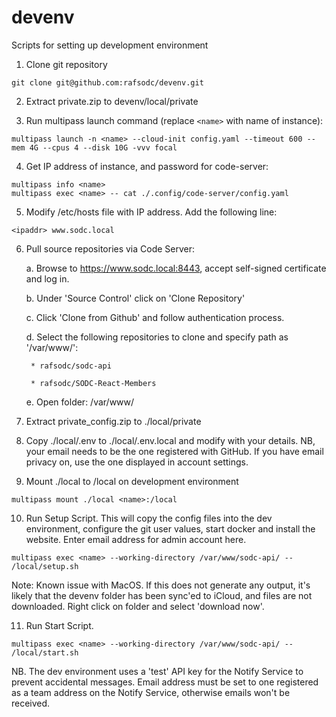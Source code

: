 # devenv
Scripts for setting up development environment

1. Clone git repository
```
git clone git@github.com:rafsodc/devenv.git
```

2. Extract private.zip to devenv/local/private

3. Run multipass launch command (replace ```<name>``` with name of instance):
``` 
multipass launch -n <name> --cloud-init config.yaml --timeout 600 --mem 4G --cpus 4 --disk 10G -vvv focal
```

4. Get IP address of instance, and password for code-server:
```
multipass info <name>
multipass exec <name> -- cat ./.config/code-server/config.yaml 
```

5. Modify /etc/hosts file with IP address.  Add the following line:
```
<ipaddr> www.sodc.local
``` 

6. Pull source repositories via Code Server:
  
    a. Browse to https://www.sodc.local:8443, accept self-signed certificate and log in.

    b. Under 'Source Control' click on 'Clone Repository'

    c. Click 'Clone from Github' and follow authentication process.

    d. Select the following repositories to clone and specify path as '/var/www/':
    
        * rafsodc/sodc-api
        
        * rafsodc/SODC-React-Members

    e. Open folder: /var/www/

7. Extract private_config.zip to ./local/private

8. Copy ./local/.env to ./local/.env.local and modify with your details.  NB, your email needs to be the one registered with GitHub.  If you have email privacy on, use the one displayed in account settings.

9. Mount ./local to /local on development environment
```
multipass mount ./local <name>:/local
```

10. Run Setup Script.  This will copy the config files into the dev environment, configure the git user values, start docker and install the website. Enter email address for admin account here.
```
multipass exec <name> --working-directory /var/www/sodc-api/ -- /local/setup.sh 
```
Note: Known issue with MacOS.  If this does not generate any output, it's likely that the devenv folder has been sync'ed to iCloud, and files are not downloaded.  Right click on folder and select 'download now'.

11. Run Start Script.
```
multipass exec <name> --working-directory /var/www/sodc-api/ -- /local/start.sh 
```

NB.  The dev environment uses a 'test' API key for the Notify Service to prevent accidental messages.  Email address must be set to one registered as a team address on the Notify Service, otherwise emails won't be received.
